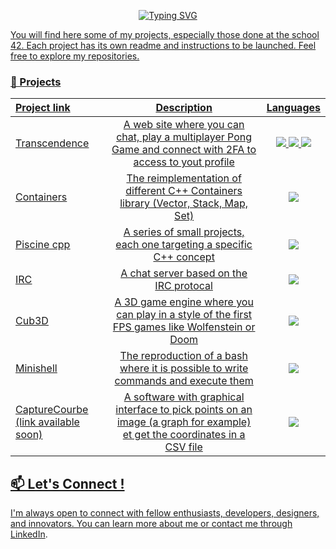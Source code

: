 <p align="center">
  <a href="https://git.io/typing-svg"><img src="https://readme-typing-svg.demolab.com?font=Fira+Code&pause=1000&color=B3B3B3&center=true&vCenter=true&width=435&lines=Hi+there+%F0%9F%91%8B+Welcome+to+my+Github+!!" alt="Typing SVG"/>
</p>

You will find here some of my projects, especially those done at the school 42. Each project has its own readme and instructions to be launched. Feel free to explore my repositories.

### 🌟 Projects
| Project link | Description | Languages |
| :- | :-: | :-: |
| <a href="https://github.com/YannRepo/Transcendence">Transcendence</a> | A web site where you can chat, play a multiplayer Pong Game and connect with 2FA to access to yout profile | <img src="https://img.shields.io/badge/Node.js-3c873a?style=for-the-badge&logo=node.js&logoColor=white"> <img src="https://img.shields.io/badge/Svelte-c8640a?style=for-the-badge&logo=svelte&logoColor=white"> <img src="https://img.shields.io/badge/PostgreSQL-316192?style=for-the-badge&logo=postgresql&logoColor=white"> |
| <a href="https://github.com/YannRepo/Containers">Containers</a> | The reimplementation of different C++ Containers library (Vector, Stack, Map, Set) | <img src="https://img.shields.io/badge/C%2B%2B-004283?style=for-the-badge&logo=c%2B%2B&logoColor=white"> |
| <a href="https://github.com/YannRepo/Piscine-cpp">Piscine cpp</a> | A series of small projects, each one targeting a specific C++ concept | <img src="https://img.shields.io/badge/C%2B%2B-004283?style=for-the-badge&logo=c%2B%2B&logoColor=white"> |
| <a href="https://github.com/YannRepo/IRC">IRC</a> | A chat server based on the IRC protocal | <img src="https://img.shields.io/badge/C%2B%2B-004283?style=for-the-badge&logo=c%2B%2B&logoColor=white"> |
| <a href="https://github.com/YannRepo/Cub3d">Cub3D</a> | A 3D game engine where you can play in a style of the first FPS games like Wolfenstein or Doom | <img src="https://custom-icon-badges.demolab.com/badge/C-283593.svg?style=for-the-badge&logo=c-in-hexagon&logoColor=white"> |
| <a href="https://github.com/YannRepo/Minishell">Minishell</a> | The reproduction of a bash where it is possible to write commands and execute them | <img src="https://custom-icon-badges.demolab.com/badge/C-283593.svg?style=for-the-badge&logo=c-in-hexagon&logoColor=white"> |
| <a href="link">CaptureCourbe (link available soon)</a> | A software with graphical interface to pick points on an image (a graph for example) et get the coordinates in a CSV file | <img src="https://img.shields.io/badge/Python-366994.svg?style=for-the-badge&logo=python&logoColor=white"> |

## 📫 Let's Connect !
I'm always open to connect with fellow enthusiasts, developers, designers, and innovators.
You can learn more about me or contact me through [LinkedIn](https://www.linkedin.com/in/yann-bellot-39531baa).

